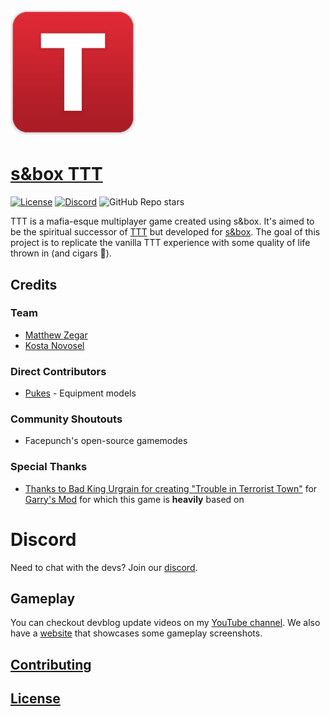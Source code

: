<h1><img src="ui/traitor-icon.png" alt="TTT logo" height="200"/></h1>

# [s&box TTT](https://sbox-ttt.github.io/)

[![License](https://img.shields.io/badge/license-CC%20BY--NC--SA%204.0-red)](https://github.com/sbox-TTT/TTT/blob/main/LICENSE.md)
[![Discord](https://img.shields.io/discord/949508550118481970?label=discord)](https://discord.gg/rrsrakF8N3)
![GitHub Repo stars](https://img.shields.io/github/stars/sbox-TTT/TTT?style=social)

TTT is a mafia-esque multiplayer game created using s&box. It's aimed to be the spiritual successor of [TTT](https://ttt.badking.net/) but developed for [s&box](https://sbox.facepunch.com/news). The goal of this project is to replicate the vanilla TTT experience with some quality of life thrown in (and cigars 🚬).

## Credits

### Team
- [Matthew Zegar](https://github.com/mzegar)
- [Kosta Novosel](https://github.com/kolexxx)

### Direct Contributors
- [Pukes](https://twitter.com/ILikeADaArt) - Equipment models

### Community Shoutouts
- Facepunch's open-source gamemodes

### Special Thanks
- [Thanks to Bad King Urgrain for creating "Trouble in Terrorist Town"](https://ttt.badking.net/) for [Garry's Mod](https://gmod.facepunch.com/) for which this game is **heavily** based on

# Discord
Need to chat with the devs? Join our [discord](https://discord.gg/rrsrakF8N3).

## Gameplay

You can checkout devblog update videos on my [YouTube channel](https://www.youtube.com/channel/UCk2IAm1j9o_3GWrqf537gNg). We also have a [website](https://sbox-ttt.github.io/) that showcases some gameplay screenshots.

## [Contributing](https://github.com/sbox-TTT/TTT/wiki/Contributing)

## [License](https://github.com/sbox-TTT/TTT/blob/main/LICENSE.md)

